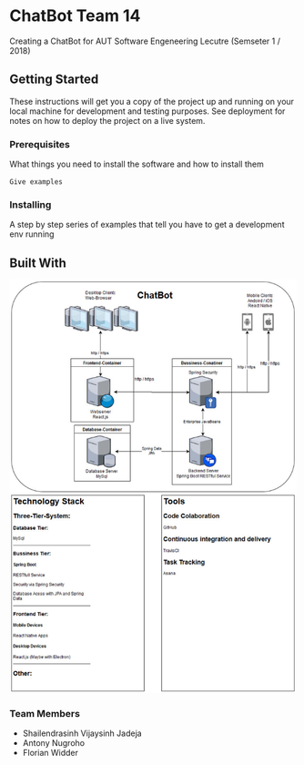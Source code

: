 # ChatBot Team 14

Creating a ChatBot for AUT Software Engeneering Lecutre (Semseter 1 / 2018)

## Getting Started

These instructions will get you a copy of the project up and running on your local machine for development and testing purposes. See deployment for notes on how to deploy the project on a live system.

### Prerequisites

What things you need to install the software and how to install them

```
Give examples
```

### Installing

A step by step series of examples that tell you have to get a development env running

## Built With

![Technology Stack](https://raw.githubusercontent.com/Assignment-1B-Team-14/ChatBot/master/docs/TechnologyStack.jpg)

### Team Members
- Shailendrasinh Vijaysinh Jadeja
- Antony Nugroho
- Florian Widder
